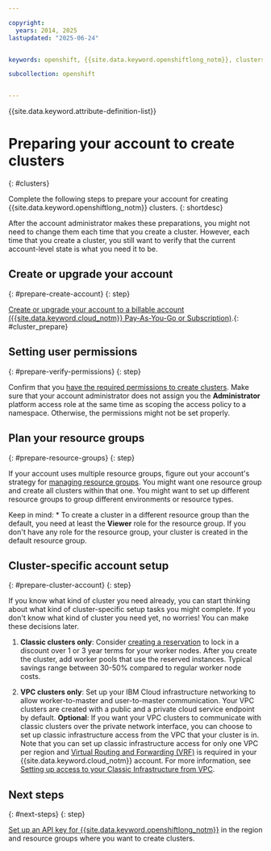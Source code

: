 ```yaml
---

copyright: 
  years: 2014, 2025
lastupdated: "2025-06-24"


keywords: openshift, {{site.data.keyword.openshiftlong_notm}}, clusters, worker nodes, worker pools

subcollection: openshift


---
```


{{site.data.keyword.attribute-definition-list}}



# Preparing your account to create clusters
{: #clusters}

Complete the following steps to prepare your account for creating {{site.data.keyword.openshiftlong_notm}} clusters.
{: shortdesc}

After the account administrator makes these preparations, you might not need to change them each time that you create a cluster. However, each time that you create a cluster, you still want to verify that the current account-level state is what you need it to be.


## Create or upgrade your account
{: #prepare-create-account}
{: step}

[Create or upgrade your account to a billable account ({{site.data.keyword.cloud_notm}} Pay-As-You-Go or Subscription)](https://cloud.ibm.com/registration).{: #cluster_prepare}


## Setting user permissions
{: #prepare-verify-permissions}
{: step}

Confirm that you [have the required permissions to create clusters](/docs/openshift?topic=openshift-iam-platform-access-roles). Make sure that your account administrator does not assign you the **Administrator** platform access role at the same time as scoping the access policy to a namespace. Otherwise, the permissions might not be set properly.


## Plan your resource groups
{: #prepare-resource-groups}
{: step}

If your account uses multiple resource groups, figure out your account's strategy for [managing resource groups](/docs/openshift?topic=openshift-iam-platform-access-roles). You might want one resource group and create all clusters within that one. You might want to set up different resource groups to group different environments or resource types.


Keep in mind:
    * To create a cluster in a different resource group than the default, you need at least the **Viewer** role for the resource group. If you don't have any role for the resource group, your cluster is created in the default resource group.


## Cluster-specific account setup
{: #prepare-cluster-account}
{: step}

If you know what kind of cluster you need already, you can start thinking about what kind of cluster-specific setup tasks you might complete. If you don't know what kind of cluster you need yet, no worries! You can make these decisions later.

1. **Classic clusters only**: Consider [creating a reservation](/docs/openshift?topic=openshift-reservations) to lock in a discount over 1 or 3 year terms for your worker nodes. After you create the cluster, add worker pools that use the reserved instances. Typical savings range between 30-50% compared to regular worker node costs.

1. **VPC clusters only**: Set up your IBM Cloud infrastructure networking to allow worker-to-master and user-to-master communication. Your VPC clusters are created with a public and a private cloud service endpoint by default. **Optional**: If you want your VPC clusters to communicate with classic clusters over the private network interface, you can choose to set up classic infrastructure access from the VPC that your cluster is in. Note that you can set up classic infrastructure access for only one VPC per region and [Virtual Routing and Forwarding (VRF)](/docs/account?topic=account-vrf-service-endpoint&interface=ui) is required in your {{site.data.keyword.cloud_notm}} account. For more information, see [Setting up access to your Classic Infrastructure from VPC](/docs/vpc?topic=vpc-setting-up-access-to-classic-infrastructure).


## Next steps
{: #next-steps}
{: step}

[Set up an API key for {{site.data.keyword.openshiftlong_notm}}](/docs/openshift?topic=openshift-access-creds) in the region and resource groups where you want to create clusters. 
